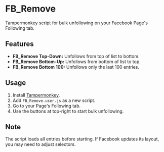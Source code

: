 # FB_Remove

Tampermonkey script for bulk unfollowing on your Facebook Page's Following tab.

## Features

- **FB_Remove Top-Down:** Unfollows from top of list to bottom.
- **FB_Remove Bottom-Up:** Unfollows from bottom of list to top.
- **FB_Remove Bottom 100:** Unfollows only the last 100 entries.
  
## Usage

1. Install [Tampermonkey](https://www.tampermonkey.net/).
2. Add `FB_Remove.user.js` as a new script.
3. Go to your Page's Following tab.
4. Use the buttons at top-right to start bulk unfollowing.

## Note

The script loads all entries before starting. If Facebook updates its layout, you may need to adjust selectors.
